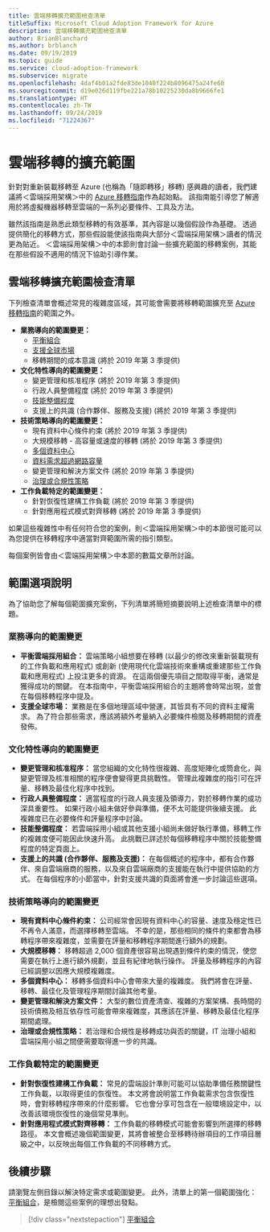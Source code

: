 ```yaml
---
title: 雲端移轉擴充範圍檢查清單
titleSuffix: Microsoft Cloud Adoption Framework for Azure
description: 雲端移轉擴充範圍檢查清單
author: BrianBlanchard
ms.author: brblanch
ms.date: 09/19/2019
ms.topic: guide
ms.service: cloud-adoption-framework
ms.subservice: migrate
ms.openlocfilehash: 4daf4b01a2fde83de1040f224b8096475a24fe60
ms.sourcegitcommit: d19e026d119fbe221a78b10225230da8b9666fe1
ms.translationtype: HT
ms.contentlocale: zh-TW
ms.lasthandoff: 09/24/2019
ms.locfileid: "71224367"
---
```

# <a name="expanded-scope-for-cloud-migration"></a>雲端移轉的擴充範圍

針對對重新裝載移轉至 Azure (也稱為「隨即轉移」移轉) 感興趣的讀者，我們建議將＜雲端採用架構＞中的 [Azure 移轉指南](../azure-migration-guide/index.md)作為起始點。 該指南能引導您了解適用於將虛擬機器移轉至雲端的一系列必要條件、工具及方法。

雖然該指南是熟悉此類型移轉的有效基準，其內容是以幾個假設作為基礎。 透過提供簡化的移轉方式，那些假設能使該指南與大部分＜雲端採用架構＞讀者的情況更為貼近。 ＜雲端採用架構＞中的本節則會討論一些擴充範圍的移轉案例，其能在那些假設不適用的情況下協助引導作業。

## <a name="cloud-migration-expanded-scope-checklist"></a>雲端移轉擴充範圍檢查清單

下列檢查清單會概述常見的複雜度區域，其可能會需要將移轉範圍擴充至 [Azure 移轉指南](../azure-migration-guide/index.md)的範圍之外。

- **業務導向的範圍變更：**
  - [平衡組合](./balance-the-portfolio.md)
  - [支援全球市場](../../decision-guides/regions/index.md)
  - 移轉期間的成本意識 (將於 2019 年第 3 季提供) 
- **文化特性導向的範圍變更：**
  - 變更管理和核准程序 (將於 2019 年第 3 季提供) 
  - 行政人員整備程度 (將於 2019 年第 3 季提供) 
  - [技能整備程度](./suggested-skills.md)
  - 支援上的共識 (合作夥伴、服務及支援) (將於 2019 年第 3 季提供) 
- **技術策略導向的範圍變更：**
  - 現有資料中心條件約束 (將於 2019 年第 3 季提供) 
  - 大規模移轉 - 高容量或速度的移轉 (將於 2019 年第 3 季提供) 
  - [多個資料中心](./multiple-datacenters.md)
  - [資料需求超過網路容量](./network-capacity-exceeded.md)
  - 變更管理和解決方案文件 (將於 2019 年第 3 季提供) 
  - [治理或合規性策略](./governance-or-compliance.md)
- **工作負載特定的範圍變更：**
  - 針對恢復性建構工作負載 (將於 2019 年第 3 季提供) 
  - 針對應用程式模式對齊移轉 (將於 2019 年第 3 季提供) 

如果這些複雜性中有任何符合您的案例，則＜雲端採用架構＞中的本節很可能可以為您提供在移轉程序中適當對齊範圍所需的指引類型。

每個案例皆會由＜雲端採用架構＞中本節的數篇文章所討論。

## <a name="scope-options-explained"></a>範圍選項說明

為了協助您了解每個範圍擴充案例，下列清單將簡短摘要說明上述檢查清單中的標題。

### <a name="business-driven-scope-changes"></a>業務導向的範圍變更

- **平衡雲端採用組合：** 雲端策略小組想要在移轉 (以最少的修改來重新裝載現有的工作負載和應用程式) 或創新 (使用現代化雲端技術來重構或重建那些工作負載和應用程式) 上投注更多的資源。 在這兩個優先項目之間取得平衡，通常是獲得成功的關鍵。 在本指南中，平衡雲端採用組合的主題將會時常出現，並會在每個移轉程序中提及。
- **支援全球市場：** 業務是在多個地理區域中營運，其皆具有不同的資料主權需求。 為了符合那些需求，應該將額外考量納入必要條件檢閱及移轉期間的資產發佈。

### <a name="culture-driven-scope-changes"></a>文化特性導向的範圍變更

- **變更管理和核准程序：** 當您組織的文化特性很複雜、高度矩陣化或筒倉化，與變更管理及核准相關的程序便會變得更具挑戰性。 管理此複雜度的指引可在評量、移轉及最佳化程序中找到。
- **行政人員整備程度：** 適當程度的行政人員支援及領導力，對於移轉作業的成功深具重要性。 如果行政小組未做好參與準備，便不太可能提供後續支援。 此複雜度已在必要條件和評量程序中討論。
- **技能整備程度：** 若雲端採用小組或其他支援小組尚未做好執行準備，移轉工作的複雜度便可能因此快速升高。 此挑戰已詳述於每個移轉程序中關於技能整備程度的特定頁面上。
- **支援上的共識 (合作夥伴、服務及支援)：** 在每個概述的程序中，都有合作夥伴、來自雲端廠商的服務，以及來自雲端廠商的支援能在執行中提供協助的方式。 在每個程序的小節當中，針對支援共識的頁面將會進一步討論這些選項。

### <a name="technical-strategy-driven-scope-changes"></a>技術策略導向的範圍變更

- **現有資料中心條件約束：** 公司經常會因現有資料中心的容量、速度及穩定性已不再令人滿意，而選擇移轉至雲端。 不幸的是，那些相同的條件約束都會為移轉程序帶來複雜度，並需要在評量和移轉程序期間進行額外的規劃。
- **大規模移轉：** 移轉超過 2,000 個資產很容易出現遇到條件約束的情況，使您需要在執行上進行額外規劃，並且有紀律地執行操作。 評量及移轉程序的內容已經調整以因應大規模複雜度。
- **多個資料中心：** 移轉多個資料中心會帶來大量的複雜度。 我們將會在評量、移轉、最佳化及管理程序期間討論其他考量。
- **變更管理和解決方案文件：** 大型的數位資產清查、複雜的方案架構、長時間的技術債務及相互依存性可能會帶來複雜度，其應該在評量、移轉及最佳化程序期間處理。
- **治理或合規性策略：** 若治理和合規性是移轉成功與否的關鍵，IT 治理小組和雲端採用小組之間便需要取得進一步的共識。

### <a name="workload-specific-scope-changes"></a>工作負載特定的範圍變更

- **針對恢復性建構工作負載：** 常見的雲端設計準則可能可以協助準備任務關鍵性工作負載，以取得更佳的恢復性。 本文將會說明當工作負載需求包含恢復性時，會對移轉程序帶來的什麼影響。 它也會分享可包含在一般環境設定中，以改善該環境恢復性的幾個常見準則。
- **針對應用程式模式對齊移轉：** 工作負載的移轉模式可能會影響到所選擇的移轉路徑。 本文會概述幾個範圍變更，其將會被整合至移轉待辦項目的工作項目層級之中，以反映出每個工作負載的不同移轉方式。

## <a name="next-steps"></a>後續步驟

請瀏覽左側目錄以解決特定需求或範圍變更。 此外，清單上的第一個範圍強化：[平衡組合](./balance-the-portfolio.md)，是檢閱這些案例的理想出發點。

> [!div class="nextstepaction"]
> [平衡組合](./balance-the-portfolio.md)
